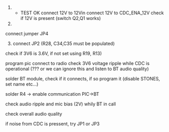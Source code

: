 
1) - TEST OK
connect 12V to 12Vin
connect 12V to CDC_ENA_12V 
 check if 12V is present (switch Q2,Q1 works)

2)
connect jumper JP4

3) connect JP2 (R28, C34,C35 must be populated)

check if 3V6 is 3.6V, if not set using R19, R13)

program pic
connect to radio
check 3V6 voltage ripple while CDC is operational (??? or we can ignore this and listen to BT audio quality)

solder BT module, check if it connects, if so program it (disable STONES, set name etc...)

solder R4 -> enable communication PIC->BT

check audio ripple and mic bias (2V) whily BT in call

check overall audio quality

if noise from CDC is pressent, try JP1 or JP3


